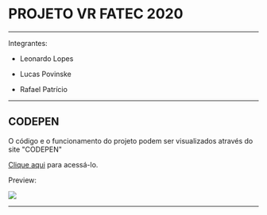 # PROJETO VR FATEC 2020


---


Integrantes:

- Leonardo Lopes

- Lucas Povinske

- Rafael Patrício


---


## CODEPEN


O código e o funcionamento do projeto podem ser visualizados através do site "CODEPEN"

[Clique aqui](https://codepen.io/rpatricio/pen/gOPWXEJ) para acessá-lo.



Preview:

![](preview.gif)


---
